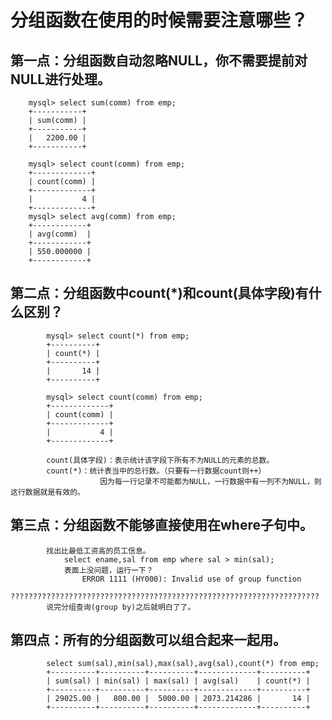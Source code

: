 # 分组函数在使用的时候需要注意哪些？

## 第一点：分组函数自动忽略NULL，你不需要提前对NULL进行处理。
		mysql> select sum(comm) from emp;
		+-----------+
		| sum(comm) |
		+-----------+
		|   2200.00 |
		+-----------+
		
		mysql> select count(comm) from emp;
		+-------------+
		| count(comm) |
		+-------------+
		|           4 |
		+-------------+
		mysql> select avg(comm) from emp;
		+------------+
		| avg(comm)  |
		+------------+
		| 550.000000 |
		+------------+

## 第二点：分组函数中count(*)和count(具体字段)有什么区别？
			mysql> select count(*) from emp;
			+----------+
			| count(*) |
			+----------+
			|       14 |
			+----------+

			mysql> select count(comm) from emp;
			+-------------+
			| count(comm) |
			+-------------+
			|           4 |
			+-------------+

			count(具体字段)：表示统计该字段下所有不为NULL的元素的总数。
			count(*)：统计表当中的总行数。（只要有一行数据count则++）
						因为每一行记录不可能都为NULL，一行数据中有一列不为NULL，则这行数据就是有效的。
		
## 第三点：分组函数不能够直接使用在where子句中。
			找出比最低工资高的员工信息。
				select ename,sal from emp where sal > min(sal);
				表面上没问题，运行一下？
					ERROR 1111 (HY000): Invalid use of group function
		?????????????????????????????????????????????????????????????????????
			说完分组查询(group by)之后就明白了了。

## 第四点：所有的分组函数可以组合起来一起用。
			select sum(sal),min(sal),max(sal),avg(sal),count(*) from emp;
			+----------+----------+----------+-------------+----------+
			| sum(sal) | min(sal) | max(sal) | avg(sal)    | count(*) |
			+----------+----------+----------+-------------+----------+
			| 29025.00 |   800.00 |  5000.00 | 2073.214286 |       14 |
			+----------+----------+----------+-------------+----------+
